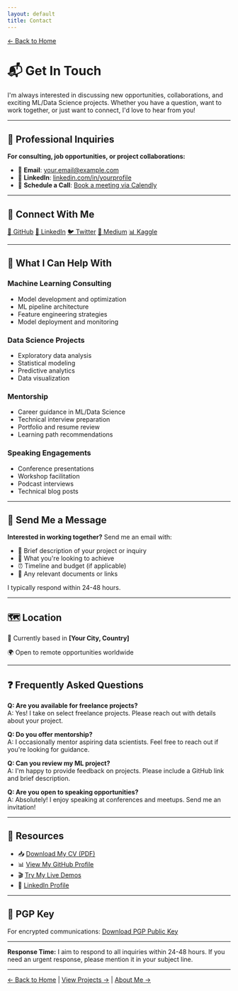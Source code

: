 ```yaml
---
layout: default
title: Contact
---
```


[← Back to Home](./index.html)

# 📬 Get In Touch

I'm always interested in discussing new opportunities, collaborations, and exciting ML/Data Science projects. Whether you have a question, want to work together, or just want to connect, I'd love to hear from you!

---

## 💼 Professional Inquiries

**For consulting, job opportunities, or project collaborations:**

- 📧 **Email**: [your.email@example.com](mailto:your.email@example.com)
- 💼 **LinkedIn**: [linkedin.com/in/yourprofile](https://linkedin.com/in/yourprofile)
- 📅 **Schedule a Call**: [Book a meeting via Calendly](#)

---

## 🤝 Connect With Me

<div class="social-links">
  <a href="https://github.com/MrEleden" target="_blank">🐙 GitHub</a>
  <a href="https://linkedin.com/in/yourprofile" target="_blank">💼 LinkedIn</a>
  <a href="https://twitter.com/yourhandle" target="_blank">🐦 Twitter</a>
  <a href="https://medium.com/@yourhandle" target="_blank">📝 Medium</a>
  <a href="https://kaggle.com/yourusername" target="_blank">📊 Kaggle</a>
</div>

---

## 💬 What I Can Help With

### Machine Learning Consulting
- Model development and optimization
- ML pipeline architecture
- Feature engineering strategies
- Model deployment and monitoring

### Data Science Projects
- Exploratory data analysis
- Statistical modeling
- Predictive analytics
- Data visualization

### Mentorship
- Career guidance in ML/Data Science
- Technical interview preparation
- Portfolio and resume review
- Learning path recommendations

### Speaking Engagements
- Conference presentations
- Workshop facilitation
- Podcast interviews
- Technical blog posts

---

## 📝 Send Me a Message

**Interested in working together?** Send me an email with:

- 📌 Brief description of your project or inquiry
- 🎯 What you're looking to achieve
- ⏰ Timeline and budget (if applicable)
- 📎 Any relevant documents or links

I typically respond within 24-48 hours.

---

## 🗺️ Location

📍 Currently based in **[Your City, Country]**

🌍 Open to remote opportunities worldwide

---

## ❓ Frequently Asked Questions

**Q: Are you available for freelance projects?**  
A: Yes! I take on select freelance projects. Please reach out with details about your project.

**Q: Do you offer mentorship?**  
A: I occasionally mentor aspiring data scientists. Feel free to reach out if you're looking for guidance.

**Q: Can you review my ML project?**  
A: I'm happy to provide feedback on projects. Please include a GitHub link and brief description.

**Q: Are you open to speaking opportunities?**  
A: Absolutely! I enjoy speaking at conferences and meetups. Send me an invitation!

---

## 📄 Resources

- 📥 [Download My CV (PDF)](./assets/pdf/cv_villerabel_mathias_2025_eng.pdf)
- 📊 [View My GitHub Profile](https://github.com/MrEleden)
- 🎬 [Try My Live Demos](./projects.html)
- 💼 [LinkedIn Profile](https://linkedin.com/in/yourprofile)

---

## 🔐 PGP Key

For encrypted communications: [Download PGP Public Key](#)

---

<div class="info-box">
<strong>Response Time:</strong> I aim to respond to all inquiries within 24-48 hours. If you need an urgent response, please mention it in your subject line.
</div>

---

[← Back to Home](./index.html) | [View Projects →](./projects.html) | [About Me →](./about.html)
